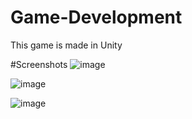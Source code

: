# Game-Development
 This game is made in Unity
 
 #Screenshots
 ![image](https://user-images.githubusercontent.com/74889912/216841275-7bd61429-61ab-4b38-8e6b-3737bfde661a.png)

![image](https://user-images.githubusercontent.com/74889912/216841296-45288fba-d211-4852-b6de-0c3a7693b5db.png)

![image](https://user-images.githubusercontent.com/74889912/216841312-343a53a4-8610-4570-9d1b-d12f52c53522.png)


